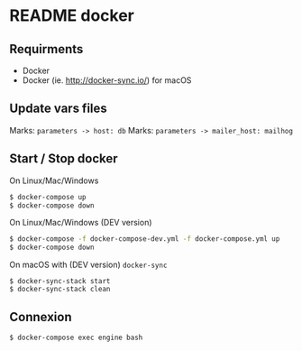 # README docker

## Requirments

* Docker
* Docker (ie. http://docker-sync.io/) for macOS

## Update vars files

Marks: `parameters -> host: db`
Marks: `parameters -> mailer_host: mailhog`

## Start / Stop docker

On Linux/Mac/Windows

```sh
$ docker-compose up
$ docker-compose down
```

On Linux/Mac/Windows (DEV version)

```sh
$ docker-compose -f docker-compose-dev.yml -f docker-compose.yml up
$ docker-compose down
```

On macOS with (DEV version) `docker-sync`

```
$ docker-sync-stack start
$ docker-sync-stack clean
```

## Connexion

```sh
$ docker-compose exec engine bash
```

